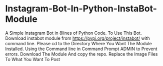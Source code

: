 # Instagram-Bot-In-Python-InstaBot-Module
A Simple Instagram Bot in 8lines of Python Code.
To Use This Bot. Download instabot module from https://pypi.org/project/instabot/ with command line.
Please cd to the Directory Where You Want The Module Installed. Using the Command line in Command Prompt ADMIN to Prevent errors.
Download The Module And copy the repo.
Replace the Image Files To What You Want To Post
